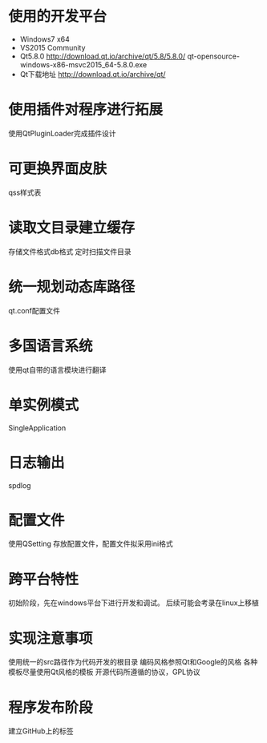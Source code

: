 ﻿
# 使用的开发平台
- Windows7 x64
- VS2015 Community
- Qt5.8.0 http://download.qt.io/archive/qt/5.8/5.8.0/
	qt-opensource-windows-x86-msvc2015_64-5.8.0.exe
- Qt下载地址 http://download.qt.io/archive/qt/

# 使用插件对程序进行拓展
使用QtPluginLoader完成插件设计

# 可更换界面皮肤
qss样式表

# 读取文目录建立缓存
存储文件格式db格式
定时扫描文件目录

# 统一规划动态库路径
qt.conf配置文件

# 多国语言系统
使用qt自带的语言模块进行翻译

# 单实例模式
SingleApplication

# 日志输出
spdlog

# 配置文件
使用QSetting 存放配置文件，配置文件拟采用ini格式

# 跨平台特性
初始阶段，先在windows平台下进行开发和调试。
后续可能会考录在linux上移植


# 实现注意事项
使用统一的src路径作为代码开发的根目录
编码风格参照Qt和Google的风格
各种模板尽量使用Qt风格的模板
开源代码所遵循的协议，GPL协议

# 程序发布阶段
建立GitHub上的标签





